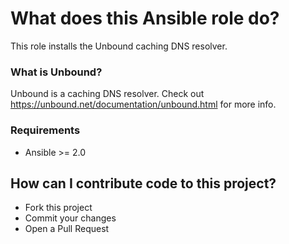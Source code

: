 # What does this Ansible role do?

This role installs the Unbound caching DNS resolver.

### What is Unbound?

Unbound is a caching DNS resolver. Check out https://unbound.net/documentation/unbound.html for more info.

### Requirements

- Ansible >= 2.0

## How can I contribute code to this project?

- Fork this project
- Commit your changes
- Open a Pull Request
